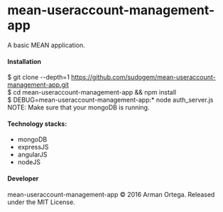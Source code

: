 # mean-useraccount-management-app    
A basic MEAN application.    

#### Installation  
$ git clone --depth=1 https://github.com/sudogem/mean-useraccount-management-app.git      
$ cd mean-useraccount-management-app && npm install    
$ DEBUG=mean-useraccount-management-app:* node auth_server.js    
NOTE: Make sure that your mongoDB is running.

#### Technology stacks:  
* mongoDB      
* expressJS  
* angularJS     
* nodeJS    

#### Developer    
mean-useraccount-management-app &copy; 2016 Arman Ortega. Released under the MIT License.    

